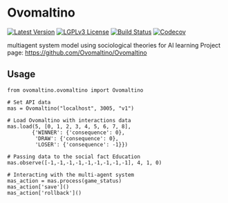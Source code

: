 # Ovomaltino

[![Latest Version](https://img.shields.io/pypi/v/Ovomaltino.svg)](https://pypi.org/project/Ovomaltino/)
[![LGPLv3 License](https://img.shields.io/badge/license-LGPLv3-blue.svg)]()
[![Build Status](https://img.shields.io/github/workflow/status/Ovomaltino/Ovomaltino/ci)](https://github.com/Ovomaltino/Ovomaltino/actions?query=workflow%3Aci)
[![Codecov](https://img.shields.io/codecov/c/github/Ovomaltino/Ovomaltino)](https://codecov.io/gh/Ovomaltino/Ovomaltino)

multiagent system model using sociological theories for AI learning
Project page:	https://github.com/Ovomaltino/Ovomaltino


## Usage
```
from ovomaltino.ovomaltino import Ovomaltino

# Set API data
mas = Ovomaltino("localhost", 3005, "v1")

# Load Ovomaltino with interactions data
mas.load(5, [0, 1, 2, 3, 4, 5, 6, 7, 8], 
		{'WINNER': {'consequence': 0},
		 'DRAW': {'consequence': 0},
		 'LOSER': {'consequence': -1}})

# Passing data to the social fact Education
mas.observe([-1,-1,-1,-1,-1,-1,-1,-1,-1], 4, 1, 0)

# Interacting with the multi-agent system
mas_action = mas.process(game_status)
mas_action['save']()
mas_action['rollback']()
```
